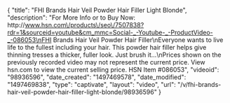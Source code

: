 {
    "title": "FHI Brands Hair Veil Powder Hair Filler  Light Blonde",
    "description": "For More Info or to Buy Now: http:\/\/www.hsn.com\/products\/seo\/7507838?rdr=1&sourceid=youtube&cm_mmc=Social-_-Youtube-_-ProductVideo-_-086053\nFHI Brands Hair Veil Powder Hair Filler\nEveryone wants to live life to the fullest  including your hair. This powder hair filler helps give thinning tresses a thicker, fuller look. Just brush it...\nPrices shown on the previously recorded video may not represent the current price.  View hsn.com to view the current selling price. HSN Item #086053",
    "videoid": "98936596",
    "date_created": "1497469578",
    "date_modified": "1497469838",
    "type": "captivate",
    "layout": "video",
    "url": "\/v\/fhi-brands-hair-veil-powder-hair-filler-light-blonde\/98936596"
}